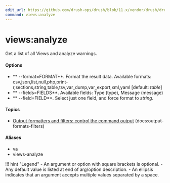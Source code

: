 ```yaml
---
edit_url: https://github.com/drush-ops/drush/blob/11.x/vendor/drush/drush/src/Drupal/Commands/core/ViewsCommands.php
command: views:analyze
---
```

# views:analyze

Get a list of all Views and analyze warnings.

#### Options

- ** --format=FORMAT**. Format the result data. Available formats: csv,json,list,null,php,print-r,sections,string,table,tsv,var_dump,var_export,xml,yaml [default: *table*]
- ** --fields=FIELDS**. Available fields: Type (type), Message (message)
- ** --field=FIELD**. Select just one field, and force format to *string*.

#### Topics

- [Output formatters and filters: control the command output](../../vendor/drush/drush/docs/output-formats-filters.md) (docs:output-formats-filters)

#### Aliases

- va
- views-analyze

!!! hint "Legend"
    - An argument or option with square brackets is optional.
    - Any default value is listed at end of arg/option description.
    - An ellipsis indicates that an argument accepts multiple values separated by a space.